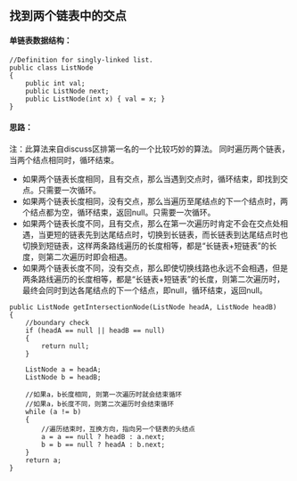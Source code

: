  ## 找到两个链表中的交点
 
 #### 单链表数据结构：
 ```
 //Definition for singly-linked list.
 public class ListNode 
 {
     public int val;
     public ListNode next;
     public ListNode(int x) { val = x; }
 }
```
#### 思路： 
注：此算法来自discuss区排第一名的一个比较巧妙的算法。 
同时遍历两个链表，当两个结点相同时，循环结束。

* 如果两个链表长度相同，且有交点，那么当遇到交点时，循环结束，即找到交点。只需要一次循环。
* 如果两个链表长度相同，没有交点，那么当遍历至尾结点的下一个结点时，两个结点都为空，循环结束，返回null。只需要一次循环。
* 如果两个链表长度不同，且有交点，那么在第一次遍历时肯定不会在交点处相遇，当更短的链表先到达尾结点时，切换到长链表，而长链表到达尾结点时也切换到短链表，这样两条路线遍历的长度相等，都是“长链表+短链表”的长度，则第二次遍历时即会相遇。
* 如果两个链表长度不同，没有交点，那么即使切换线路也永远不会相遇，但是两条路线遍历的长度相等，都是“长链表+短链表”的长度，则第二次遍历时，最终会同时到达各尾结点的下一个结点，即null，循环结束，返回null。

```
public ListNode getIntersectionNode(ListNode headA, ListNode headB)
{
    //boundary check
    if (headA == null || headB == null)
    {
        return null;
    }

    ListNode a = headA;
    ListNode b = headB;

    //如果a，b长度相同, 则第一次遍历时就会结束循环
    //如果a，b长度不同，则第二次遍历时会结束循环
    while (a != b)
    {
        //遍历结束时，互换方向，指向另一个链表的头结点
        a = a == null ? headB : a.next;
        b = b == null ? headA : b.next;
    }
    return a;
}
```
